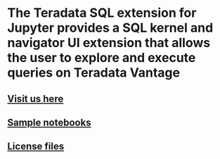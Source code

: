 # The Teradata SQL extension for Jupyter provides a SQL kernel and navigator UI extension that allows the user to explore and execute queries on Teradata Vantage
## [Visit us here](https://teradata.github.io/jupyterextensions/)
## [Sample notebooks](https://github.com/Teradata/jupyterextensions/tree/master/notebooks)
## [License files](https://github.com/Teradata/jupyterextensions/tree/master/licensefiles)
